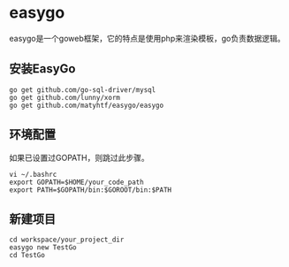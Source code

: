 easygo
======

easygo是一个goweb框架，它的特点是使用php来渲染模板，go负责数据逻辑。

安装EasyGo
-----
```
go get github.com/go-sql-driver/mysql 
go get github.com/lunny/xorm
go get github.com/matyhtf/easygo/easygo
```

环境配置
-----
如果已设置过GOPATH，则跳过此步骤。
```
vi ~/.bashrc
export GOPATH=$HOME/your_code_path
export PATH=$GOPATH/bin:$GOROOT/bin:$PATH
```

新建项目
-----
```
cd workspace/your_project_dir
easygo new TestGo
cd TestGo
```

